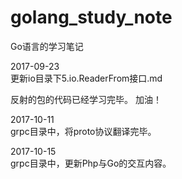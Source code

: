 # golang_study_note
Go语言的学习笔记

2017-09-23  
更新io目录下5.io.ReaderFrom接口.md  

反射的包的代码已经学习完毕。
加油！  

2017-10-11  
grpc目录中，将proto协议翻译完毕。 

2017-10-15  
grpc目录中，更新Php与Go的交互内容。 
